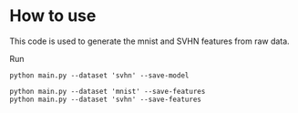 # How to use
This code is used to generate the mnist and SVHN features from raw data.

Run 
```
python main.py --dataset 'svhn' --save-model
```

```
python main.py --dataset 'mnist' --save-features
python main.py --dataset 'svhn' --save-features
```

